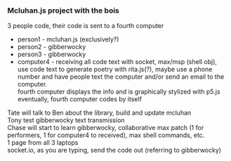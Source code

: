 ### Mcluhan.js project with the bois
3 people code, their code is sent to a fourth computer  
- person1 - mcluhan.js (exclusively?)
- person2 - gibberwocky
- person3 - gibberwocky
- computer4 - receiving all code text with socket, max/msp (shell obj), use code text to generate poetry with rita.js(?), maybe use a phone number and have people text the computer and/or send an email to the computer.  
fourth computer displays the info and is graphically stylized with p5.js  
eventually, fourth computer codes by itself  

Tate will talk to Ben about the library, build and update mcluhan  
Tony test gibberwocky text transmission  
Chase will start to learn gibberwocky, collaborative max patch (1 for performers, 1 for computer4 to received), max shell commands, etc.  
1 page from all 3 laptops  
socket.io, as you are typing, send the code out (referring to gibberwocky)  
